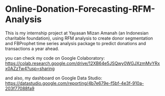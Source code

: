 # Online-Donation-Forecasting-RFM-Analysis
This is my internship project at Yayasan Mizan Amanah (an Indonesian charitable foundation), using RFM analysis to create donor segmentation and FBProphet time series analysis package to predict donations and transactions a year ahead.

you can check my code on Google Colaboratory: 
https://colab.research.google.com/drive/12XB64e5JSQwy0WGJXzmMvYRxx0AZzTw4?usp=sharing

and also, my dashboard on Google Data Studio:
https://datastudio.google.com/reporting/4b7e679e-f5bf-4e3f-910a-203f77088fa9
